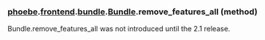 ### [phoebe](phoebe.md).[frontend](phoebe.frontend.md).[bundle](phoebe.frontend.bundle.md).[Bundle](phoebe.frontend.bundle.Bundle.md).remove_features_all (method)

Bundle.remove_features_all was not introduced until the 2.1 release.
